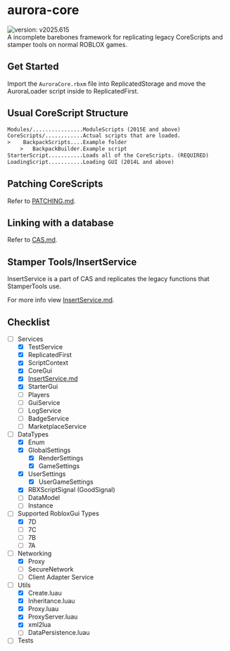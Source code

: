 # aurora-core
![version: v2025.615](https://img.shields.io/badge/version-v2025.615-blue?style=flat)
<br>
A incomplete barebones framework for replicating legacy CoreScripts and stamper tools on normal ROBLOX games.

## Get Started
Import the `AuroraCore.rbxm` file into ReplicatedStorage and move the AuroraLoader script inside to ReplicatedFirst.

## Usual CoreScript Structure
```txt
Modules/................ModuleScripts (2015E and above)
CoreScripts/............Actual scripts that are loaded.
>    BackpackScripts....Example folder
    >   BackpackBuilder.Example script
StarterScript...........Loads all of the CoreScripts. (REQUIRED)
LoadingScript...........Loading GUI (2014L and above)
```

## Patching CoreScripts
Refer to [PATCHING.md](/PATCHING.md).

## Linking with a database
Refer to [CAS.md](/CAS.md).

## Stamper Tools/InsertService
InsertService is a part of CAS and replicates the legacy functions that StamperTools use.

For more info view [InsertService.md](/InsertService.md).

## Checklist
- [ ] Services
    - [x] TestService
    - [x] ReplicatedFirst
    - [x] ScriptContext
    - [x] CoreGui
    - [x] [InsertService.md](/InsertService.md)
    - [x] StarterGui
    - [ ] Players
    - [ ] GuiService
    - [ ] LogService
    - [ ] BadgeService
    - [ ] MarketplaceService
- [ ] DataTypes
    - [x] Enum
    - [x] GlobalSettings
        - [x] RenderSettings
        - [x] GameSettings
    - [x] UserSettings
        - [x] UserGameSettings
    - [x] RBXScriptSignal (GoodSignal)
    - [ ] DataModel
    - [ ] Instance
- [ ] Supported RobloxGui Types
    - [x] 7D
    - [ ] 7C
    - [ ] 7B
    - [ ] 7A
- [ ] Networking
    - [x] Proxy
    - [ ] SecureNetwork
    - [ ] Client Adapter Service
- [ ] Utils
    - [x] Create.luau
    - [x] Inheritance.luau
    - [x] Proxy.luau
    - [x] ProxyServer.luau
    - [x] xml2lua
    - [ ] DataPersistence.luau
- [ ] Tests